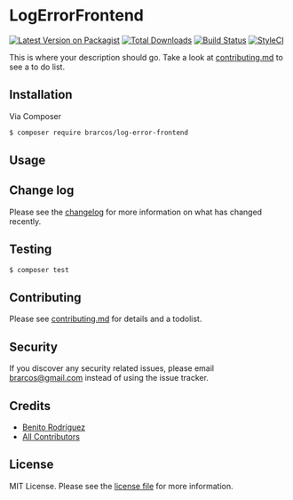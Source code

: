 # LogErrorFrontend

[![Latest Version on Packagist][ico-version]][link-packagist]
[![Total Downloads][ico-downloads]][link-downloads]
[![Build Status][ico-travis]][link-travis]
[![StyleCI][ico-styleci]][link-styleci]

This is where your description should go. Take a look at [contributing.md](contributing.md) to see a to do list.

## Installation

Via Composer

```bash
$ composer require brarcos/log-error-frontend
```

## Usage

## Change log

Please see the [changelog](changelog.md) for more information on what has changed recently.

## Testing

```bash
$ composer test
```

## Contributing

Please see [contributing.md](contributing.md) for details and a todolist.

## Security

If you discover any security related issues, please email brarcos@gmail.com instead of using the issue tracker.

## Credits

-   [Benito Rodríguez][link-author]
-   [All Contributors][link-contributors]

## License

MIT License. Please see the [license file](license.md) for more information.

[ico-version]: https://img.shields.io/packagist/v/brarcos/log-error-frontend.svg?style=flat-square
[ico-downloads]: https://img.shields.io/packagist/dt/brarcos/log-error-frontend.svg?style=flat-square
[ico-travis]: https://img.shields.io/travis/brarcos/log-error-frontend/master.svg?style=flat-square
[ico-styleci]: https://styleci.io/repos/12345678/shield
[link-packagist]: https://packagist.org/packages/brarcos/log-error-frontend
[link-downloads]: https://packagist.org/packages/brarcos/log-error-frontend
[link-travis]: https://travis-ci.org/brarcos/log-error-frontend
[link-styleci]: https://styleci.io/repos/12345678
[link-author]: https://github.com/brarcos
[link-contributors]: ../../contributors
